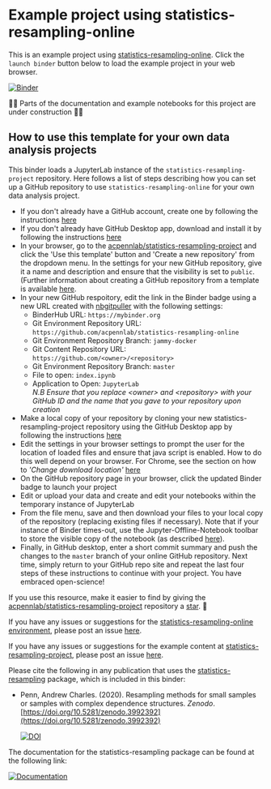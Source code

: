 # Example project using statistics-resampling-online

This is an example project using [statistics-resampling-online](https://github.com/acpennlab/statistics-resampling-online/tree/jammy-docker). Click the `launch binder` button below to load the example project in your web browser.

[![Binder](https://mybinder.org/badge.svg)](https://mybinder.org/v2/gh/acpennlab/statistics-resampling-online/jammy-docker?urlpath=git-pull%3Frepo%3Dhttps%253A%252F%252Fgithub.com%252Facpennlab%252Fstatistics-resampling-project%26urlpath%3Dlab%252Ftree%252Fstatistics-resampling-project%252Findex.ipynb%26branch%3Dmaster)

🚧🔧 Parts of the documentation and example notebooks for this project are under construction 🔨🚧  

## How to use this template for your own data analysis projects

This binder loads a JupyterLab instance of the `statistics-resampling-project` repository. Here follows a list of steps describing how you can set up a GitHub repository to use `statistics-resampling-online` for your own data analysis project.
* If you don't already have a GitHub account, create one by following the instructions [here](https://docs.github.com/en/get-started/onboarding/getting-started-with-your-github-account)
* If you don't already have GitHub Desktop app, download and install it by following the instructions [here](https://docs.github.com/en/desktop/installing-and-authenticating-to-github-desktop/installing-github-desktop)
* In your browser, go to the [acpennlab/statistics-resampling-project](https://github.com/acpennlab/statistics-resampling-project) and click the 'Use this template' button and 'Create a new repository' from the dropdown menu. In the settings for your new GitHub repository, give it a name and description and ensure that the visibility is set to `public`. (Further information about creating a GitHub repository from a template is available [here](https://docs.github.com/en/repositories/creating-and-managing-repositories/creating-a-repository-from-a-template).
* In your new GitHub respoitory, edit the link in the Binder badge using a new URL created with [nbgitpuller](https://nbgitpuller.readthedocs.io/en/latest/link.html?tab=binder) with the following settings: 
  * BinderHub URL: `https://mybinder.org` 
  * Git Environment Repository URL: `https://github.com/acpennlab/statistics-resampling-online` 
  * Git Environment Repository Branch: `jammy-docker`  
  * Git Content Repository URL: `https://github.com/<owner>/<repository>`  
  * Git Environment Repository Branch: `master`  
  * File to open: `index.ipynb`
  * Application to Open: `JupyterLab`  
  *N.B Ensure that you replace \<owner\> and \<repository\> with your GitHub ID and the name that you gave to your repository upon creation*
* Make a local copy of your repository by cloning your new statistics-resampling-project repository using the GitHub Desktop app by following the instructions [here](https://docs.github.com/en/desktop/adding-and-cloning-repositories/cloning-a-repository-from-github-to-github-desktop)
* Edit the settings in your browser settings to prompt the user for the location of loaded files and ensure that java script is enabled. How to do this well depend on your browser. For Chrome, see the section on how to *'Change download location'* [here](https://support.google.com/chrome/answer/95759?hl=en-GB&co=GENIE.Platform%3DDesktop#zippy=%2Cchange-download-locations) 
* On the GitHub repository page in your browser, click the updated Binder badge to launch your project
* Edit or upload your data and create and edit your notebooks within the temporary instance of JupyterLab
* From the file menu, save and then download your files to your local copy of the repository (replacing existing files if necessary). Note that if your instance of Binder times-out, use the Jupyter-Offline-Notebook toolbar to store the visible copy of the notebook (as described [here](https://github.com/manics/jupyter-offlinenotebook)). 
* Finally, in GitHub desktop, enter a short commit summary and push the changes to the `master` branch of your online GitHub repository. Next time, simply return to your GitHub repo site and repeat the last four steps of these instructions to continue with your project. You have embraced open-science!

If you use this resource, make it easier to find by giving the [acpennlab/statistics-resampling-project](https://github.com/acpennlab/statistics-resampling-project) repository a [star](https://docs.github.com/en/get-started/exploring-projects-on-github/saving-repositories-with-stars). 🌟

If you have any issues or suggestions for the [statistics-resampling-online environment](https://github.com/acpennlab/statistics-resampling-online), please post an issue [here](https://github.com/acpennlab/statistics-resampling-online/issues).

If you have any issues or suggestions for the example content at [statistics-resampling-project](https://github.com/acpennlab/statistics-resampling-project), please post an issue [here](https://github.com/acpennlab/statistics-resampling-project/issues).

Please cite the following in any publication that uses the [statistics-resampling](https://github.com/gnu-octave/statistics-resampling) package, which is included in this binder:

* Penn, Andrew Charles. (2020). Resampling methods for small samples or samples with complex dependence structures. *Zenodo*. [https://doi.org/10.5281/zenodo.3992392](https://doi.org/10.5281/zenodo.3992392)
  
  [![DOI](https://zenodo.org/badge/DOI/10.5281/zenodo.3992392.svg)](https://doi.org/10.5281/zenodo.3992392)

The documentation for the statistics-resampling package can be found at the following link: 

[![Documentation](https://img.shields.io/badge/docs-online-blue.svg)](https://gnu-octave.github.io/statistics-resampling/)
